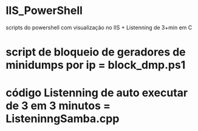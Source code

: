 # IIS_PowerShell
 scripts do powershell com visualização no IIS + Listenning de 3+min em C


 # script de bloqueio de geradores de minidumps por ip = block_dmp.ps1

 # código Listenning de auto executar de 3 em 3 minutos = ListeninngSamba.cpp



 
 
